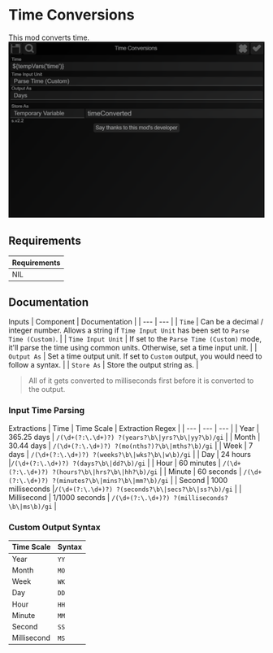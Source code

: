 # Time Conversions
This mod converts time.
![](https://github.com/slothyace/bmods-acedia/blob/main/.documentation/.images/timeConversions.png)

## Requirements
| Requirements |
| --- |
| NIL |

## Documentation
Inputs
| Component | Documentation | 
| --- | --- |
| `Time` | Can be a decimal / integer number. Allows a string if `Time Input Unit` has been set to `Parse Time (Custom)`. |
| `Time Input Unit` | If set to the `Parse Time (Custom)` mode, it'll parse the time using common units. Otherwise, set a time input unit. |
| `Output As` | Set a time output unit. If set to `Custom` output, you would need to follow a syntax. |
| `Store As` | Store the output string as. |

> All of it gets converted to milliseconds first before it is converted to the output.

### Input Time Parsing
Extractions
| Time | Time Scale | Extraction Regex |
| --- | --- | --- |
| Year | 365.25 days | `/(\d+(?:\.\d+)?) ?(years?\b\|yrs?\b\|yy?\b)/gi` |
| Month | 30.44 days | `/(\d+(?:\.\d+)?) ?(mo(nths?)?\b\|mths?\b)/gi` |
| Week | 7 days | `/(\d+(?:\.\d+)?) ?(weeks?\b\|wks?\b\|w\b)/gi` |
| Day | 24 hours |`/(\d+(?:\.\d+)?) ?(days?\b\|dd?\b)/gi` | 
| Hour | 60 minutes | `/(\d+(?:\.\d+)?) ?(hours?\b\|hrs?\b\|hh?\b)/gi` |
| Minute | 60 seconds | `/(\d+(?:\.\d+)?) ?(minutes?\b\|mins?\b\|mm?\b)/gi` |
| Second | 1000 milliseconds |`/(\d+(?:\.\d+)?) ?(seconds?\b\|secs?\b\|ss?\b)/gi` |
| Millisecond | 1/1000 seconds | `/(\d+(?:\.\d+)?) ?(milliseconds?\b\|ms\b)/gi` |

### Custom Output Syntax
| Time Scale | Syntax |
| --- | --- |
| Year | `YY` |
| Month | `MO` |
| Week | `WK` |
| Day | `DD` |
| Hour | `HH` |
| Minute | `MM` |
| Second | `SS` |
| Millisecond | `MS` |
